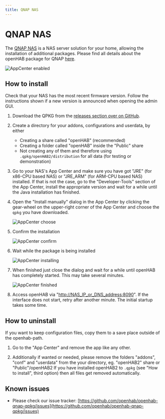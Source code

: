 ```yaml
---
title: QNAP NAS
---
```


<!-- {% include base.html %} -->

# QNAP NAS

The [QNAP NAS](https://www.qnap.com) is a NAS server solution for your home, allowing the installation of additional packages.
Please find all details about the openHAB package for QNAP [here](https://github.com/openhab/openhab-qnap-qpkg).

![AppCenter enabled](https://github.com/openhab/openhab-qnap-qpkg/raw/master/docs/QTS_4.2.0_AppCenter%20enabled.png)

## How to install

Check that your NAS has the most recent firmware version.
Follow the instructions shown if a new version is announced when opening the admin GUI.

1.  Download the QPKG from the [releases section over on GitHub](https://github.com/openhab/openhab-qnap-qpkg/releases).

2.  Create a directory for your addons, configurations and userdata, by either
    - Creating a share called "openHAB" (recommended)
    - Creating a folder called "openHAB" inside the "Public" share
    - Not creating any of them and therefore using `.qpkg/openHAB2/distribution` for all data (for testing or demonstration)

3.  Go to your NAS's App Center and make sure you have got "JRE" (for x86-CPU based NAS) or "JRE_ARM" (for ARM-CPU based NAS) installed.
    If that is not the case, go to the "Developer-Tools" section of the App Center, install the appropriate version and wait for a while until the Java installation has finished.

4.  Open the "Install manually" dialog in the App Center by clicking the gear-wheel on the upper-right corner of the App Center and choose the `qpkg` you have downloaded.

    ![AppCenter choose](https://github.com/openhab/openhab-qnap-qpkg/raw/master/docs/QTS_4.2.0_AppCenter%20choose.png)

5.  Confirm the installation

    ![AppCenter confirm](https://github.com/openhab/openhab-qnap-qpkg/raw/master/docs/QTS_4.2.0_AppCenter%20confirm.png)

6.  Wait while the package is being installed

    ![AppCenter installing](https://github.com/openhab/openhab-qnap-qpkg/raw/master/docs/QTS_4.2.0_AppCenter%20installing.png)

7.  When finished just close the dialog and wait for a while until openHAB has completely started.
    This may take several minutes.

    ![AppCenter finished](https://github.com/openhab/openhab-qnap-qpkg/raw/master/docs/QTS_4.2.0_AppCenter%20finished.png)

8.  Access openHAB via "[http://NAS_IP_or_DNS_address:8090](#)".
    If the interface does not start, retry after another minute.
    The initial startup takes some time.

## How to uninstall

If you want to keep configuration files, copy them to a save place outside of the openhab-path.

1.  Go to the "App Center" and remove the app like any other.

2.  Additionally if wanted or needed, please remove the folders "addons", "conf" and "userdata" from the your directory, eg. "openHAB2" share or "Public"/openHAB2
   If you have installed openHAB2 to `.qpkg` (see "How to install", third option) then all files get removed automatically.

## Known issues

- Please check our issue tracker: [https://github.com/openhab/openhab-qnap-qpkg/issues](https://github.com/openhab/openhab-qnap-qpkg/issues)
